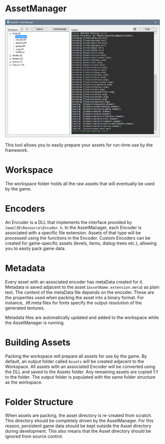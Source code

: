 # AssetManager
![AssetManager](AssetManager.png)

This tool allows you to easily prepare your assets for run-time use by the framework.

# Workspace
The workspace folder holds all the raw assets that will eventually be used by the game.

# Encoders
An Encoder is a DLL that implements the interface provided by ```Jewel3D\Resource\Encoder.h```.
In the AssetManager, each Encoder is associated with a specific file extension. Assets of that type will be processed using the functions in the Encoder.
Custom Encoders can be created for game-specific assets (levels, items, dialog-trees etc.), allowing you to easily pack game data.

# Metadata
Every asset with an associated encoder has metaData created for it. Metadata is saved adjacent to the asset (```assetName.extension.meta```) as plain text.
The content of the metaData file depends on the encoder. These are the properties used when packing the asset into a binary format.
For instance, .ttf.meta files for fonts specify the output resolution of the generated textures.

Metadata files are automatically updated and added to the workspace while the AssetManager is running.

# Building Assets
Packing the workspace will prepare all assets for use by the game. By default, an output folder called ```Assets``` will be created adjacent to the Workspace.
All assets with an associated Encoder will be converted using the DLL and saved to the Assets folder. Any remaining assets are copied 1:1 to the folder.
The output folder is populated with the same folder structure as the workspace.

# Folder Structure
When assets are packing, the asset directory is re-created from scratch. This directory should be completely driven
by the AssetManager. For this reason, persistent game data should be kept outside the Asset directory during development. This also means
that the Asset directory should be ignored from source control.
